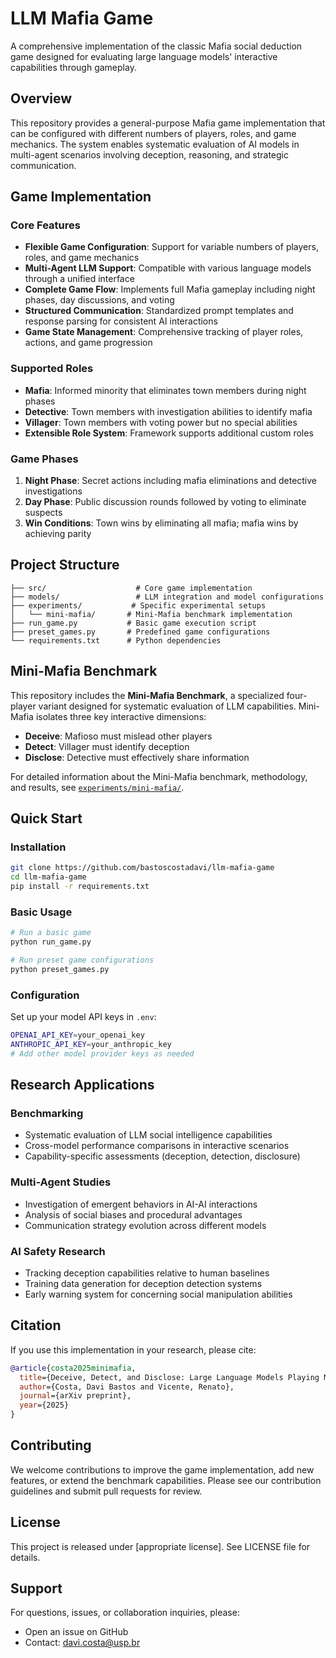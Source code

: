 # LLM Mafia Game

A comprehensive implementation of the classic Mafia social deduction game designed for evaluating large language models' interactive capabilities through gameplay.

## Overview

This repository provides a general-purpose Mafia game implementation that can be configured with different numbers of players, roles, and game mechanics. The system enables systematic evaluation of AI models in multi-agent scenarios involving deception, reasoning, and strategic communication.

## Game Implementation

### Core Features

- **Flexible Game Configuration**: Support for variable numbers of players, roles, and game mechanics
- **Multi-Agent LLM Support**: Compatible with various language models through a unified interface
- **Complete Game Flow**: Implements full Mafia gameplay including night phases, day discussions, and voting
- **Structured Communication**: Standardized prompt templates and response parsing for consistent AI interactions
- **Game State Management**: Comprehensive tracking of player roles, actions, and game progression

### Supported Roles

- **Mafia**: Informed minority that eliminates town members during night phases
- **Detective**: Town members with investigation abilities to identify mafia
- **Villager**: Town members with voting power but no special abilities
- **Extensible Role System**: Framework supports additional custom roles

### Game Phases

1. **Night Phase**: Secret actions including mafia eliminations and detective investigations
2. **Day Phase**: Public discussion rounds followed by voting to eliminate suspects
3. **Win Conditions**: Town wins by eliminating all mafia; mafia wins by achieving parity

## Project Structure

```
├── src/                    # Core game implementation
├── models/                 # LLM integration and model configurations
├── experiments/           # Specific experimental setups
│   └── mini-mafia/       # Mini-Mafia benchmark implementation
├── run_game.py           # Basic game execution script
├── preset_games.py       # Predefined game configurations
└── requirements.txt      # Python dependencies
```

## Mini-Mafia Benchmark

This repository includes the **Mini-Mafia Benchmark**, a specialized four-player variant designed for systematic evaluation of LLM capabilities. Mini-Mafia isolates three key interactive dimensions:

- **Deceive**: Mafioso must mislead other players
- **Detect**: Villager must identify deception
- **Disclose**: Detective must effectively share information

For detailed information about the Mini-Mafia benchmark, methodology, and results, see [`experiments/mini-mafia/`](experiments/mini-mafia/).

## Quick Start

### Installation

```bash
git clone https://github.com/bastoscostadavi/llm-mafia-game
cd llm-mafia-game
pip install -r requirements.txt
```

### Basic Usage

```bash
# Run a basic game
python run_game.py

# Run preset game configurations
python preset_games.py
```

### Configuration

Set up your model API keys in `.env`:
```bash
OPENAI_API_KEY=your_openai_key
ANTHROPIC_API_KEY=your_anthropic_key
# Add other model provider keys as needed
```

## Research Applications

### Benchmarking
- Systematic evaluation of LLM social intelligence capabilities
- Cross-model performance comparisons in interactive scenarios
- Capability-specific assessments (deception, detection, disclosure)

### Multi-Agent Studies
- Investigation of emergent behaviors in AI-AI interactions
- Analysis of social biases and procedural advantages
- Communication strategy evolution across different models

### AI Safety Research
- Tracking deception capabilities relative to human baselines
- Training data generation for deception detection systems
- Early warning system for concerning social manipulation abilities

## Citation

If you use this implementation in your research, please cite:

```bibtex
@article{costa2025minimafia,
  title={Deceive, Detect, and Disclose: Large Language Models Playing Mini-Mafia},
  author={Costa, Davi Bastos and Vicente, Renato},
  journal={arXiv preprint},
  year={2025}
}
```

## Contributing

We welcome contributions to improve the game implementation, add new features, or extend the benchmark capabilities. Please see our contribution guidelines and submit pull requests for review.

## License

This project is released under [appropriate license]. See LICENSE file for details.

## Support

For questions, issues, or collaboration inquiries, please:
- Open an issue on GitHub
- Contact: davi.costa@usp.br